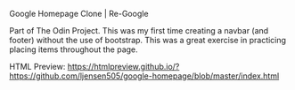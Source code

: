 Google Homepage Clone | Re-Google

Part of The Odin Project.  This was my first time creating a navbar (and footer) without the use of bootstrap.  This was a great exercise in practicing placing items throughout the page.

HTML Preview: https://htmlpreview.github.io/?https://github.com/ljensen505/google-homepage/blob/master/index.html